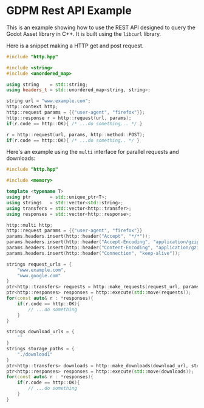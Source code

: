 # GDPM Rest API Example

This is an example showing how to use the REST API designed to query the Godot Asset library in C++. It is built using the `libcurl` library.

Here is a snippet making a HTTP get and post request.

```c++
#include "http.hpp"

#include <string>
#include <unordered_map>

using string 	= std::string;
using headers_t = std::unordered_map<string, string>;

string url = "www.example.com";
http::context http;
http::request params = {{"user-agent", "firefox"}};
http::response r = http::request(url, params);
if(r.code == http::OK){ /* ...do something... */ }

r = http::request(url, params, http::method::POST);
if(r.code == http::OK){ /* ...do something.. */ }
```

Here's an example using the `multi` interface for parallel requests and downloads:

```c++
#include "http.hpp"

#include <memory>

template <typename T>
using ptr 		= std::unique_ptr<T>;
using strings 	= std::vector<std::string>;
using transfers = std::vector<http::transfer>;
using responses = std::vector<http::response>;

http::multi http;
http::request params = {{"user-agent", "firefox"}}
params.headers.insert(http::header("Accept", "*/*"));
params.headers.insert(http::header("Accept-Encoding", "application/gzip"));
params.headers.insert(http::header("Content-Encoding", "application/gzip"));
params.headers.insert(http::header("Connection", "keep-alive"));

strings request_urls = {
	"www.example.com",
	"www.google.com"
}
ptr<http::transfers> requests = http::make_requests(request_url, params);
ptr<http::responses> responses = http::execute(std::move(requests));
for(const auto& r : *responses){
	if(r.code == http::OK){
		// ...do something
	}
}

strings download_urls = {
	""
}
strings storage_paths = {
	"./download1"
}
ptr<http::transfers> downloads = http::make_downloads(download_url, storage_paths, params);
ptr<http::responses> responses = http::execute(std::move(downloads));
for(const auto& r : *responses){
	if(r.code == http::OK){
		// ...do something
	}
}
```